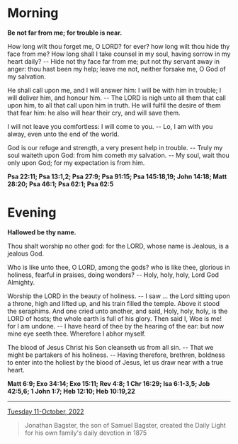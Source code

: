 # Morning

**Be not far from me; for trouble is near.**
 
How long wilt thou forget me, O LORD? for ever? how long wilt thou hide thy face from me? How long shall I take counsel in my soul, having sorrow in my heart daily? -- Hide not thy face far from me; put not thy servant away in anger: thou hast been my help; leave me not, neither forsake me, O God of my salvation.
 
He shall call upon me, and I will answer him: I will be with him in trouble; I will deliver him, and honour him. -- The LORD is nigh unto all them that call upon him, to all that call upon him in truth. He will fulfil the desire of them that fear him: he also will hear their cry, and will save them.
 
I will not leave you comfortless: I will come to you. -- Lo, I am with you alway, even unto the end of the world.
 
God is our refuge and strength, a very present help in trouble. -- Truly my soul waiteth upon God: from him cometh my salvation. -- My soul, wait thou only upon God; for my expectation is from him.  

**Psa 22:11; Psa 13:1,2; Psa 27:9; Psa 91:15; Psa 145:18,19; John 14:18; Matt 28:20; Psa 46:1; Psa 62:1; Psa 62:5**

# Evening

**Hallowed be thy name.**
 
Thou shalt worship no other god: for the LORD, whose name is Jealous, is a jealous God.
 
Who is like unto thee, O LORD, among the gods? who is like thee, glorious in holiness, fearful in praises, doing wonders? -- Holy, holy, holy, Lord God Almighty.
 
Worship the LORD in the beauty of holiness. -- I saw ... the Lord sitting upon a throne, high and lifted up, and his train filled the temple. Above it stood the seraphims. And one cried unto another, and said, Holy, holy, holy, is the LORD of hosts; the whole earth is full of his glory. Then said I, Woe is me! for I am undone. -- I have heard of thee by the hearing of the ear: but now mine eye seeth thee. Wherefore I abhor myself.
 
The blood of Jesus Christ his Son cleanseth us from all sin. -- That we might be partakers of his holiness. -- Having therefore, brethren, boldness to enter into the holiest by the blood of Jesus, let us draw near with a true heart.  

**Matt 6:9; Exo 34:14; Exo 15:11; Rev 4:8; 1 Chr 16:29; Isa 6:1-3,5; Job 42:5,6; 1 John 1:7; Heb 12:10; Heb 10:19,22**

---

[Tuesday 11-October, 2022](https://t.me/s/daily_light)

> Jonathan Bagster, the son of Samuel Bagster, created the Daily Light for his own family's daily devotion in 1875

